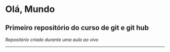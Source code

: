 # Olá, Mundo
 Primeiro repositório do curso de **git e git hub**
---
 *Repositório criado durante uma aula ao vivo*
 ***
 
